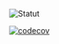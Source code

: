 ![Statut](https://github.com/anouvene/cicd-projet-docker/actions/workflows/cicd-docker.yaml/badge.svg)

[![codecov](https://codecov.io/gh/anouvene/cicd-projet-docker/graph/badge.svg?token=4XYRXQZXIF)](https://codecov.io/gh/anouvene/cicd-projet-docker)